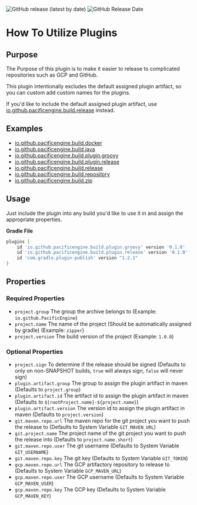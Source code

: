 ![GitHub release (latest by date)](https://img.shields.io/github/v/release/PacificEngine/gradle-plugins?style=flat-square)
![GitHub Release Date](https://img.shields.io/github/release-date/PacificEngine/gradle-plugins?label=last%20release&style=flat-square)

# How To Utilize Plugins

## Purpose
The Purpose of this plugin is to make it easier to release to complicated repositories such as GCP and GitHub.

This plugin intentionally excludes the default assigned plugin artifact, so you can custom add custom names for the plugins.

If you'd like to include the default assigned plugin artifact, use [io.github.pacificengine.build.release](../../release/README.md) instead.

## Examples

* [io.github.pacificengine.build.docker](https://github.com/PacificEngine/build/tree/main/docker)
* [io.github.pacificengine.build.java](https://github.com/PacificEngine/build/tree/main/java)
* [io.github.pacificengine.build.plugin.groovy](https://github.com/PacificEngine/build/tree/main/plugin/groovy)
* [io.github.pacificengine.build.plugin.release](https://github.com/PacificEngine/build/tree/main/plugin/release)
* [io.github.pacificengine.build.release](https://github.com/PacificEngine/build/tree/main/release)
* [io.github.pacificengine.build.repository](https://github.com/PacificEngine/build/tree/main/repository)
* [io.github.pacificengine.build.zip](https://github.com/PacificEngine/build/tree/main/zip)

## Usage

Just include the plugin into any build you'd like to use it in and assign the appropriate properties.

__Gradle File__
```groovy
plugins {
    id 'io.github.pacificengine.build.plugin.groovy' version '0.1.0'
    id 'io.github.pacificengine.build.plugin.release' version '0.1.0'
    id 'com.gradle.plugin-publish' version "1.2.1"
}
```

## Properties
### Required Properties
* `project.group` The group the archive belongs to (Example: `io.github.PacificEngine`)
* `project.name` The name of the project (Should be automatically assigned by gradle) (Example: `zipper`)
* `project.version` The build version of the project (Example: `1.0.0`)

### Optional Properties
* `project.sign` To determine if the release should be signed (Defaults to only on non-SNAPSHOT builds, `true` will always sign, `false` will never sign)
* `plugin.artifact.group` The group to assign the plugin artifact in maven (Defaults to `project.group`)
* `plugin.artifact.id` The artifact id to assign the plugin artifact in maven (Defaults to `${rootProject.name}-${project.name}`)
* `plugin.artifact.version` The version id to assign the plugin artifact in maven (Defaults to `project.version`)
* `git.maven.repo.url` The maven repo for the git project you want to push the release to (Defaults to System Variable `GIT_MAVEN_URL`)
* `git.project.name` The project name of the git project you want to push the release into (Defaults to `project.name.short`)
* `git.maven.repo.user` The git username (Defaults to System Variable `GIT_USERNAME`)
* `git.maven.repo.key` The git key (Defaults to System Variable `GIT_TOKEN`)
* `gcp.maven.repo.url` The GCP artifactory repository to release to (Defaults to System Variable `GCP_MAVEN_URL`)
* `gcp.maven.repo.user` The GCP username (Defaults to System Variable `GCP_MAVEN_USER`)
* `gcp.maven.repo.key` The GCP key (Defaults to System Variable `GCP_MAVEN_KEY`)
